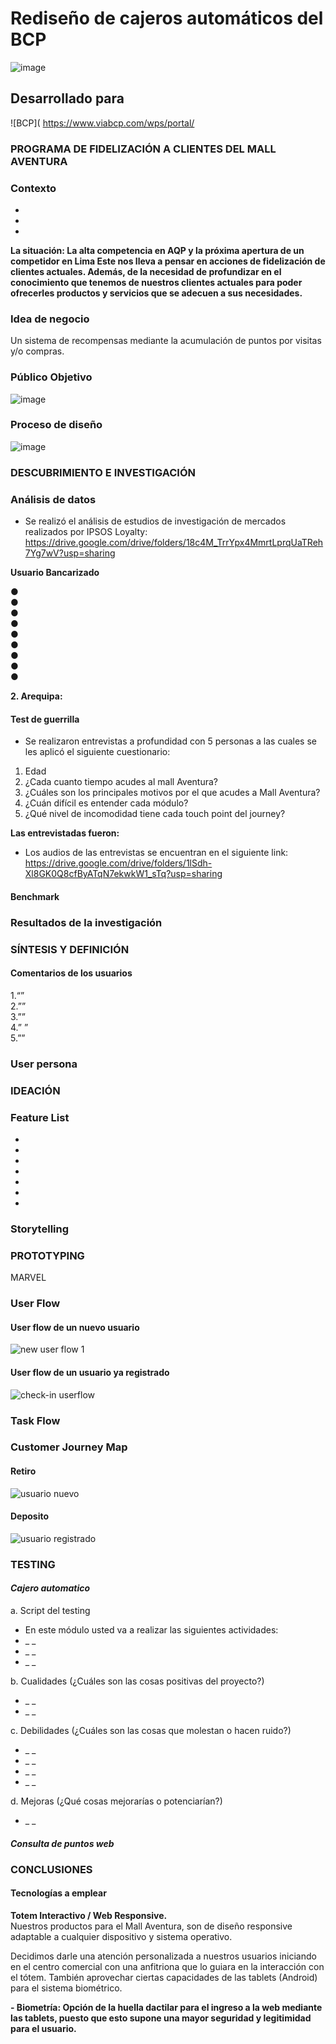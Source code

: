 # Rediseño de cajeros automáticos del BCP

![image](https://user-images.githubusercontent.com/32311089/41454223-35eb2a44-703e-11e8-84ce-66d000b19e36.png)
## Desarrollado para
 ![BCP]( https://www.viabcp.com/wps/portal/


### **PROGRAMA  DE FIDELIZACIÓN A CLIENTES DEL MALL AVENTURA**

### **Contexto**
- 
-
- 

**La situación: La alta competencia en AQP y la próxima apertura de un competidor en Lima Este nos lleva a pensar en acciones de fidelización de clientes actuales. Además, de la necesidad de profundizar en el conocimiento que tenemos de nuestros clientes actuales para poder ofrecerles productos y servicios que se adecuen a sus necesidades.**


### **Idea de negocio**
Un sistema de recompensas mediante la acumulación de puntos  por visitas y/o compras.

### **Público Objetivo**

![image](https://user-images.githubusercontent.com/32311089/39415397-7da395b0-4c08-11e8-9697-7dad883ecf6d.png)


### **Proceso de diseño**
![image](https://user-images.githubusercontent.com/32311089/39415555-542ef1be-4c0a-11e8-8b36-0c4761305d02.png)

### **DESCUBRIMIENTO E INVESTIGACIÓN**
### **Análisis de datos**
- Se realizó el análisis de estudios de investigación de mercados realizados por IPSOS Loyalty: https://drive.google.com/drive/folders/18c4M_TrrYpx4MmrtLprqUaTReh7Yg7wV?usp=sharing  

**Usuario Bancarizado**  

●	 
●	 
●	 
●	 
●	 
●	 
●	 
●	 
●	

**2. Arequipa:**  


#### **Test de guerrilla**  

- Se realizaron entrevistas a profundidad con 5 personas a las cuales se les aplicó el siguiente cuestionario:  

1. Edad  
2. ¿Cada cuanto tiempo acudes al mall Aventura?  
3. ¿Cuáles son los principales motivos por el que acudes a Mall Aventura?  
4. ¿Cuán difícil es entender cada módulo?  
5. ¿Qué nivel de incomodidad tiene cada touch point del journey?  

**Las entrevistadas fueron:**
- Los audios de las entrevistas se encuentran en el siguiente link: https://drive.google.com/drive/folders/1lSdh-Xl8GK0Q8cfByATqN7ekwkW1_sTq?usp=sharing




#### **Benchmark**


### **Resultados de la investigación**

### **SÍNTESIS Y DEFINICIÓN**

#### **Comentarios de los usuarios**  

1.“”  
2.””  
3.””  
4.” ”  
5.””

### **User persona**

### **IDEACIÓN**
### **Feature List**

-
-
-
-
-
-
-


### **Storytelling**


### **PROTOTYPING**  


MARVEL


### **User Flow**

#### User flow de un nuevo usuario
![new user flow 1](https://user-images.githubusercontent.com/32306054/39444263-c1228228-4c7c-11e8-8e01-5a3122466e59.jpg)

#### User flow de un usuario ya registrado
![check-in userflow](https://user-images.githubusercontent.com/32306054/39444307-dce4dd12-4c7c-11e8-8568-28a2ca6b60d5.jpg)

### **Task Flow**
### **Customer Journey Map**

#### Retiro
![usuario nuevo](https://user-images.githubusercontent.com/32306054/39444356-0b69b36a-4c7d-11e8-95a3-e37c8020c14e.jpg)

#### Deposito
![usuario registrado](https://user-images.githubusercontent.com/32306054/39444406-3c877e00-4c7d-11e8-9478-abd0427dfcaa.jpg)

### **TESTING**

#### _**Cajero automatico**_

a. Script del testing
- En este módulo usted va a realizar las siguientes actividades:
- _  _
- _ _
- _ _

b. Cualidades (¿Cuáles son las cosas positivas del proyecto?)
- _ _
- _ _

c. Debilidades (¿Cuáles son las cosas que molestan o hacen ruido?)
- _ _ 
- _ _
- _ _
- _ _

d. Mejoras (¿Qué cosas mejorarías o potenciarían?)
- _ _

#### _**Consulta de puntos web**_




### **CONCLUSIONES**


#### **Tecnologías a emplear**  

**Totem Interactivo / Web Responsive.**  
Nuestros productos para el Mall Aventura, son de diseño responsive adaptable a cualquier dispositivo y sistema operativo.  

Decidimos darle una atención personalizada a nuestros usuarios iniciando en el centro comercial con una anfitriona que lo guiara en la interacción con el tótem. También aprovechar ciertas capacidades de las tablets (Android) para el sistema biométrico.  

**- Biometría: Opción de la huella dactilar para el ingreso a la web mediante las tablets, puesto que esto supone una mayor seguridad y legitimidad para el usuario.**


